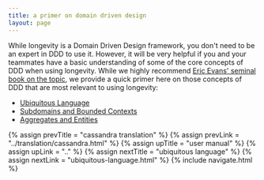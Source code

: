 ```yaml
---
title: a primer on domain driven design
layout: page
---
```


While longevity is a Domain Driven Design framework, you don't need to
be an expert in DDD to use it. However, it will be very helpful if you
and your teammates have a basic understanding of some of the core
concepts of DDD when using longevity. While we highly recommend [Eric
Evans' seminal book on the
topic](http://www.amazon.com/gp/product/0321125215/ref=as_li_tl?ie=UTF8&camp=1789&creative=9325&creativeASIN=0321125215&linkCode=as2&tag=longevity-02-20&linkId=H6BVI2N7QYDHQWYU),
we provide a quick primer here on those concepts of DDD that are most
relevant to using longevity:

- [Ubiquitous Language](ubiquitous-language.html)
- [Subdomains and Bounded Contexts](subdomains-and-bounded-contexts.html)
- [Aggregates and Entities](aggregates-and-entities.html)

{% assign prevTitle = "cassandra translation" %}
{% assign prevLink = "../translation/cassandra.html" %}
{% assign upTitle = "user manual" %}
{% assign upLink = ".." %}
{% assign nextTitle = "ubiquitous language" %}
{% assign nextLink = "ubiquitous-language.html" %}
{% include navigate.html %}


